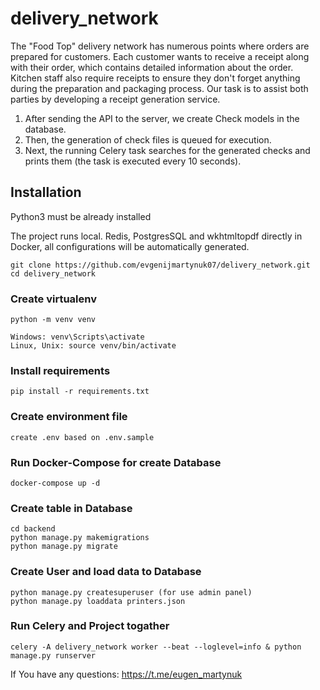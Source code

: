 # delivery_network


The "Food Top" delivery network has numerous points where orders are prepared for customers. Each customer wants to receive a receipt along with their order, which contains detailed information about the order. Kitchen staff also require receipts to ensure they don't forget anything during the preparation and packaging process. Our task is to assist both parties by developing a receipt generation service.

1. After sending the API to the server, we create Check models in the database.
2. Then, the generation of check files is queued for execution.
3. Next, the running Celery task searches for the generated checks and prints them (the task is executed every 10 seconds).

## Installation

Python3 must be already installed

The project runs local. 
Redis, PostgresSQL and wkhtmltopdf directly in Docker, all configurations will be automatically generated.

```shell
git clone https://github.com/evgenijmartynuk07/delivery_network.git
cd delivery_network
```

### Create virtualenv
```shell
python -m venv venv

Windows: venv\Scripts\activate
Linux, Unix: source venv/bin/activate
```

### Install requirements
```shell
pip install -r requirements.txt
```

### Create environment file
```shell
create .env based on .env.sample
```

### Run Docker-Compose for create Database
```shell
docker-compose up -d
```

### Create table in Database
```shell
cd backend
python manage.py makemigrations
python manage.py migrate
```

### Create User and load data to Database
```shell
python manage.py createsuperuser (for use admin panel)
python manage.py loaddata printers.json
```

### Run Celery and Project togather
```shell
celery -A delivery_network worker --beat --loglevel=info & python manage.py runserver
```

If You have any questions: https://t.me/eugen_martynuk
